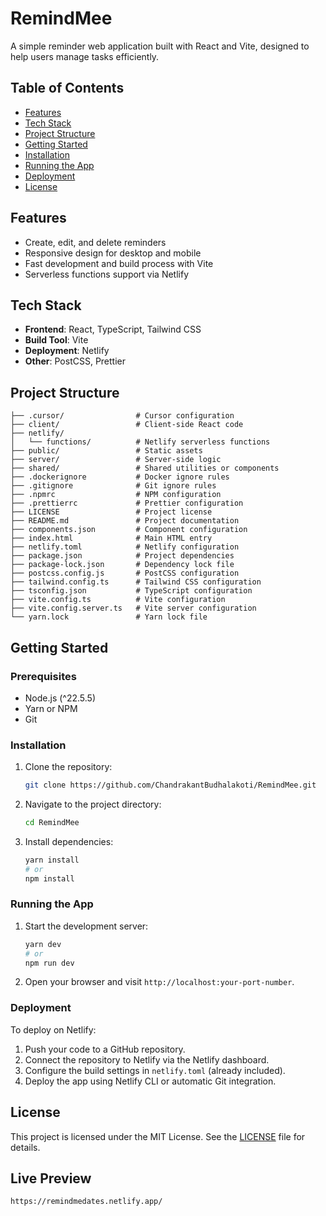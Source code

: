 # RemindMee

A simple reminder web application built with React and Vite, designed to help users manage tasks efficiently.

## Table of Contents
- [Features](#features)
- [Tech Stack](#tech-stack)
- [Project Structure](#project-structure)
- [Getting Started](#getting-started)
- [Installation](#installation)
- [Running the App](#running-the-app)
- [Deployment](#deployment)
- [License](#license)

## Features
- Create, edit, and delete reminders
- Responsive design for desktop and mobile
- Fast development and build process with Vite
- Serverless functions support via Netlify

## Tech Stack
- **Frontend**: React, TypeScript, Tailwind CSS
- **Build Tool**: Vite
- **Deployment**: Netlify
- **Other**: PostCSS, Prettier

## Project Structure
```
├── .cursor/                # Cursor configuration
├── client/                 # Client-side React code
├── netlify/
│   └── functions/          # Netlify serverless functions
├── public/                 # Static assets
├── server/                 # Server-side logic
├── shared/                 # Shared utilities or components
├── .dockerignore           # Docker ignore rules
├── .gitignore              # Git ignore rules
├── .npmrc                  # NPM configuration
├── .prettierrc             # Prettier configuration
├── LICENSE                 # Project license
├── README.md               # Project documentation
├── components.json         # Component configuration
├── index.html              # Main HTML entry
├── netlify.toml            # Netlify configuration
├── package.json            # Project dependencies
├── package-lock.json       # Dependency lock file
├── postcss.config.js       # PostCSS configuration
├── tailwind.config.ts      # Tailwind CSS configuration
├── tsconfig.json           # TypeScript configuration
├── vite.config.ts          # Vite configuration
├── vite.config.server.ts   # Vite server configuration
└── yarn.lock               # Yarn lock file
```

## Getting Started

### Prerequisites
- Node.js (^22.5.5)
- Yarn or NPM
- Git

### Installation
1. Clone the repository:
   ```bash
   git clone https://github.com/ChandrakantBudhalakoti/RemindMee.git
   ```
2. Navigate to the project directory:
   ```bash
   cd RemindMee
   ```
3. Install dependencies:
   ```bash
   yarn install
   # or
   npm install
   ```

### Running the App
1. Start the development server:
   ```bash
   yarn dev
   # or
   npm run dev
   ```
2. Open your browser and visit `http://localhost:your-port-number`.

### Deployment
To deploy on Netlify:
1. Push your code to a GitHub repository.
2. Connect the repository to Netlify via the Netlify dashboard.
3. Configure the build settings in `netlify.toml` (already included).
4. Deploy the app using Netlify CLI or automatic Git integration.

## License
This project is licensed under the MIT License. See the [LICENSE](./LICENSE) file for details.

## Live Preview

`https://remindmedates.netlify.app/`
